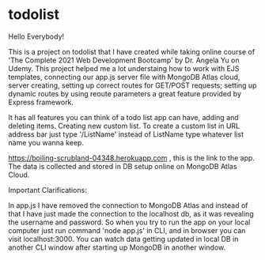 # todolist

Hello Everybody!

This is a project on todolist that I have created while taking online course of 'The Complete 2021 Web Development Bootcamp' by Dr. Angela Yu on Udemy. 
This project helped me a lot understaing how to work with EJS templates, connecting our app.js server file with MongoDB Atlas cloud, server creating, setting up correct routes for GET/POST requests; setting up dynamic routes by using reoute parameters a great feature provided by Express framework.

It has all features you can think of a todo list app can have, adding and deleting items. Creating new custom list.
To create a custom list in URL address bar just type '/ListName' instead of ListName type whatever list name you wanna keep.

https://boiling-scrubland-04348.herokuapp.com , this is the link to the app. The data is collected and stored in DB setup online on MongoDB Atlas Cloud.

Important Clarifications:

In app.js I have removed the connection to MongoDB Atlas and instead of that I have just made the connection to the localhost db, as it was revealing the username and password. So when you try to run the app on your local computer just run command 'node app.js' in CLI, and in browser you can visit localhost:3000. You can watch data getting updated in local DB in another CLI window after starting up MongoDB in another window.

